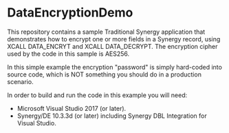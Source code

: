 
# DataEncryptionDemo

This repository contains a sample Traditional Synergy application that
demonstrates how to encrypt one or more fields in a Synergy record,
using XCALL DATA_ENCRYT and XCALL DATA_DECRYPT. The encryption cipher
used by the code in this sample is AES256.

In this simple example the encryption "password" is simply hard-coded
into source code, which is NOT something you should do in a production
scenario.

In order to build and run the code in this example you will need:

- Microsoft Visual Studio 2017 (or later).
- Synergy/DE 10.3.3d (or later) including Synergy DBL Integration for Visual Studio.

